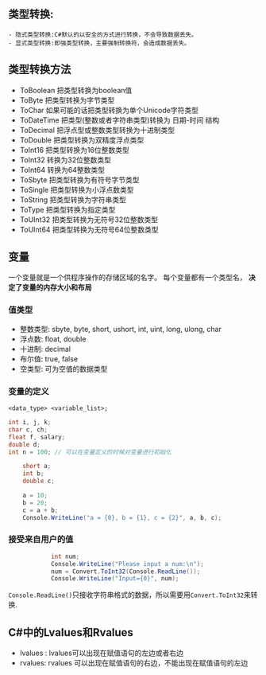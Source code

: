 ## 类型转换:
    - 隐式类型转换:C#默认的以安全的方式进行转换，不会导致数据丢失。
    - 显式类型转换:即强类型转换，主要强制转换符，会造成数据丢失。
## 类型转换方法
- ToBoolean 把类型转换为boolean值
- ToByte 把类型转换为字节类型
- ToChar 如果可能的话把类型转换为单个Unicode字符类型
- ToDateTime 把类型(整数或者字符串类型)转换为 日期-时间 结构
- ToDecimal 把浮点型或整数类型转换为十进制类型
- ToDouble 把类型转换为双精度浮点类型
- ToInt16 把类型转换为16位整数类型
- ToInt32 转换为32位整数类型
- ToInt64 转换为64整数类型
- ToSbyte 把类型转换为有符号字节类型
- ToSingle 把类型转换为小浮点数类型
- ToString 把类型转换为字符串类型
- ToType 把类型转换为指定类型
- ToUInt32 把类型转换为无符号32位整数类型
- ToUInt64 把类型转换为无符号64位整数类型

## 变量
一个变量就是一个供程序操作的存储区域的名字。
每个变量都有一个类型名， **决定了变量的内存大小和布局**
### 值类型
- 整数类型: sbyte, byte, short, ushort, int, uint, long, ulong, char
- 浮点数: float, double
- 十进制: decimal
- 布尔值: true, false
- 空类型: 可为空值的数据类型
### 变量的定义
`<data_type> <variable_list>;`
```c#
int i, j, k;
char c, ch;
float f, salary;
double d;
int n = 100; // 可以在变量定义的时候对变量进行初始化
```
```c#
    short a;
    int b;
    double c;

    a = 10;
    b = 20;
    c = a + b;
    Console.WriteLine("a = {0}, b = {1}, c = {2}", a, b, c);
```
### 接受来自用户的值
```c#
            int num;
            Console.WriteLine("Please input a num:\n");
            num = Convert.ToInt32(Console.ReadLine());
            Console.WriteLine("Input={0}", num);
```
`Console.ReadLine()`只接收字符串格式的数据，所以需要用`Convert.ToInt32`来转换.

## C#中的Lvalues和Rvalues
- lvalues : lvalues可以出现在赋值语句的左边或者右边
- rvalues: rvalues 可以出现在赋值语句的右边，不能出现在赋值语句的左边
